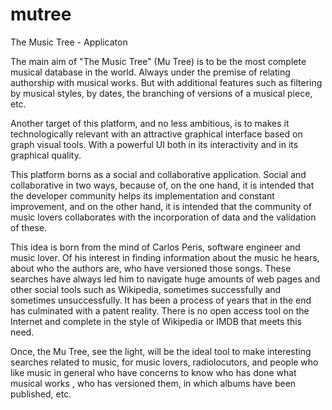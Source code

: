 # mutree
The Music Tree - Applicaton 

The main aim of "The Music Tree" (Mu Tree) is to be the most complete musical database in the world. Always under the premise of relating authorship with musical works. But with additional features such as filtering by musical styles, by dates, the branching of versions of a musical piece, etc.

Another target of this platform, and no less ambitious, is to makes it technologically relevant with an attractive graphical interface based on graph visual tools. With a powerful UI both in its interactivity and in its graphical quality.

This platform borns as a social and collaborative application. Social and collaborative in two ways, because of, on the one hand, it is intended that the developer community helps its implementation and constant improvement, and on the other hand, it is intended that the community of music lovers collaborates with the incorporation of data and the validation of these.

This idea is born from the mind of Carlos Peris, software engineer and music lover. Of his interest in finding information about the music he hears, about who the authors are, who have versioned those songs. These searches have always led him to navigate huge amounts of web pages and other social tools such as Wikipedia, sometimes successfully and sometimes unsuccessfully. It has been a process of years that in the end has culminated with a patent reality. There is no open access tool on the Internet and complete in the style of Wikipedia or IMDB that meets this need.

Once, the Mu Tree, see the light, will be the ideal tool to make interesting searches related to music, for music lovers, radiolocutors, and people who like music in general who have concerns to know who has done what musical works , who has versioned them, in which albums have been published, etc.
